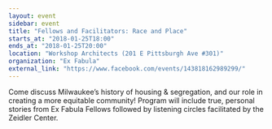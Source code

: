 ```yaml
---
layout: event
sidebar: event
title: "Fellows and Facilitators: Race and Place"
starts_at: "2018-01-25T18:00"
ends_at: "2018-01-25T20:00"
location: "Workshop Architects (201 E Pittsburgh Ave #301)"
organization: "Ex Fabula"
external_link: "https://www.facebook.com/events/143818162989299/"
---
```


Come discuss Milwaukee’s history of housing & segregation, and our role in creating a more equitable community! Program will include true, personal stories from Ex Fabula Fellows followed by listening circles facilitated by the Zeidler Center.
